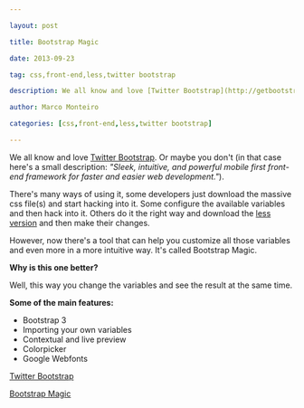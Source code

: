 ---
layout: post
title: Bootstrap Magic
date: 2013-09-23
tag: css,front-end,less,twitter bootstrap
description: We all know and love [Twitter Bootstrap](http://getbootstrap.com/).  Or maybe you don't (in that case here's a small description: *"Sleek, intuitive, and powerful mobile first front-end framework for faster and easier
author: Marco Monteiro
categories: [css,front-end,less,twitter bootstrap]
---

We all know and love [Twitter Bootstrap](http://getbootstrap.com/).  Or maybe you don't (in that case here's a small description: *"Sleek, intuitive, and powerful mobile first front-end framework for faster and easier web development."*).

There's many ways of using it, some developers just download the massive css file(s) and start hacking into it. Some configure the available variables and then hack into it. Others do it the right way and download the [less version](https://github.com/twbs/bootstrap/) and then make their changes.

<!--more-->

However, now there's a tool that can help you customize all those variables and even more in a more intuitive way. It's called Bootstrap Magic. 

**Why is this one better?**

Well, this way you change the variables and see the result at the same time. 

**Some of the main features:**

* <i class="icon-angle-right"></i> Bootstrap 3
* <i class="icon-angle-right"></i> Importing your own variables
* <i class="icon-angle-right"></i> Contextual and live preview
* <i class="icon-angle-right"></i> Colorpicker
* <i class="icon-angle-right"></i> Google Webfonts

[<i class="icon-link"></i> Twitter Bootstrap](http://getbootstrap.com/)

[<i class="icon-link"></i> Bootstrap Magic](http://pikock.github.io/bootstrap-magic/)